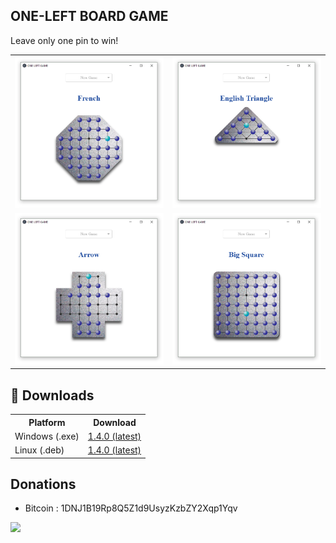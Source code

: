 ONE-LEFT BOARD GAME
---------

Leave only one pin to win!

<table align="center">
  <tr>
<td><img src="/resources/one_left_screenshot.png" width="400"></td>
<td><img src="/resources/one_left_screenshot_2.png" width="400"></td>
    </tr>
    <tr>
<td><img src="/resources/one_left_screenshot_3.png" width="400"></td>
<td><img src="/resources/one_left_screenshot_4.png" width="400"></td>
</td>
  </tr>
</table>

## 💾 Downloads
<table align="center">
  <tr>
    <th>Platform</th>
    <th>Download</th>
  </tr>
  <tr>
    <td>Windows (.exe)</td>
    <td><a href="https://github.com/drscaon/electron-react-one-left-game/releases/download/v1.4.0/OneLeft.Setup.1.4.0.exe">1.4.0 (latest)</a></td>
  </tr>
  <tr>
    <td>Linux (.deb)</td>
    <td><a href="https://github.com/drscaon/electron-react-one-left-game/releases/download/v1.4.0/ONE-LEFT_1.4.0_amd64.deb">1.4.0 (latest)</a></td>
  </tr>
  
</table>


## Donations
- Bitcoin : 1DNJ1B19Rp8Q5Z1d9UsyzKzbZY2Xqp1Yqv
<img src="https://blockchain.info/qr?data=1DNJ1B19Rp8Q5Z1d9UsyzKzbZY2Xqp1Yqv&amp;size=150">



